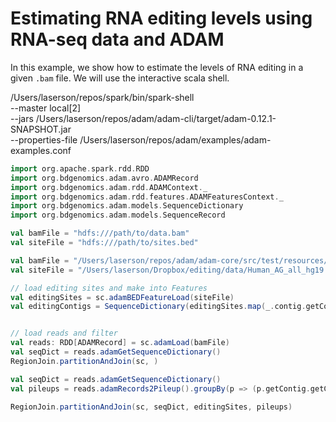 # Estimating RNA editing levels using RNA-seq data and ADAM

In this example, we show how to estimate the levels of RNA editing in a given
`.bam` file. We will use the interactive scala shell.

/Users/laserson/repos/spark/bin/spark-shell \
    --master local[2] \
    --jars /Users/laserson/repos/adam/adam-cli/target/adam-0.12.1-SNAPSHOT.jar \
    --properties-file /Users/laserson/repos/adam/examples/adam-examples.conf

```scala
import org.apache.spark.rdd.RDD
import org.bdgenomics.adam.avro.ADAMRecord
import org.bdgenomics.adam.rdd.ADAMContext._
import org.bdgenomics.adam.rdd.features.ADAMFeaturesContext._
import org.bdgenomics.adam.models.SequenceDictionary
import org.bdgenomics.adam.models.SequenceRecord

val bamFile = "hdfs:///path/to/data.bam"
val siteFile = "hdfs:///path/to/sites.bed"

val bamFile = "/Users/laserson/repos/adam/adam-core/src/test/resources/artificial.sam"
val siteFile = "/Users/laserson/Dropbox/editing/data/Human_AG_all_hg19.bed"

// load editing sites and make into Features
val editingSites = sc.adamBEDFeatureLoad(siteFile)
val editingContigs = SequenceDictionary(editingSites.map(_.contig.getContigName.toString).distinct.collect.map(s => SequenceRecord(s, 0)))


// load reads and filter
val reads: RDD[ADAMRecord] = sc.adamLoad(bamFile)
val seqDict = reads.adamGetSequenceDictionary()
RegionJoin.partitionAndJoin(sc, )

val seqDict = reads.adamGetSequenceDictionary()
val pileups = reads.adamRecords2Pileup().groupBy(p => (p.getContig.getContigName, p.getPosition))

RegionJoin.partitionAndJoin(sc, seqDict, editingSites, pileups)



```